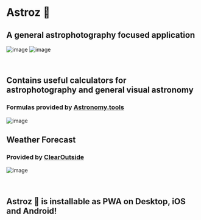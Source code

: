 # Astroz 🌌

## A general astrophotography focused application

![image](https://user-images.githubusercontent.com/58784686/150679066-6a191b3d-26db-4ded-a42a-b80852099292.png)
![image](https://user-images.githubusercontent.com/58784686/150679060-df5067d7-73af-4e29-bb8d-ec3eb3ff8030.png)


<br />

## Contains useful calculators for astrophotography and general visual astronomy
### Formulas provided by [Astronomy.tools](https://astronomy.tools/)

![image](https://user-images.githubusercontent.com/58784686/150042877-9193ccb5-c9ac-4b37-957e-2e2746f68800.png)

## Weather Forecast
### Provided by [ClearOutside](https://clearoutside.com)
![image](https://user-images.githubusercontent.com/58784686/150043435-31e742eb-e2be-4758-9568-5c3043000e0e.png)

<br />

## Astroz 🌌 is installable as PWA on Desktop, iOS and Android!
